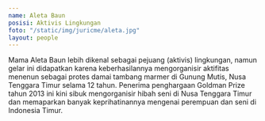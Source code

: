 ```yaml
---
name: Aleta Baun
posisi: Aktivis Lingkungan
foto: "/static/img/juricme/aleta.jpg"
layout: people
---
```


Mama Aleta Baun lebih dikenal sebagai pejuang (aktivis) lingkungan,  namun gelar ini didapatkan karena keberhasilannya mengorganisir  aktifitas menenun sebagai protes damai tambang marmer di Gunung Mutis,  Nusa Tenggara Timur selama 12 tahun. Penerima penghargaan Goldman Prize  tahun 2013 ini kini sibuk mengorganisir hibah seni di Nusa Tenggara  Timur dan memaparkan banyak keprihatinannya mengenai perempuan dan seni  di Indonesia Timur.
